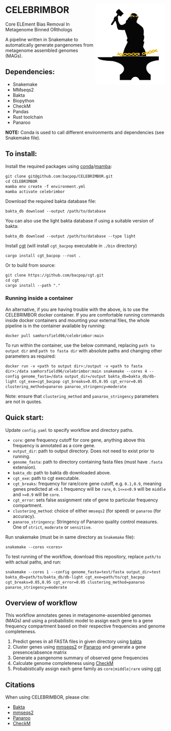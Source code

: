 # CELEBRIMBOR <img src='celebrimbor_logo.png' align="right" height="250" />

Core ELEment Bias Removal In Metagenome Binned ORthologs

A pipeline written in Snakemake to automatically generate pangenomes from metagenome assembled genomes (MAGs).

## Dependencies:

* Snakemake
* MMseqs2
* Bakta
* Biopython
* CheckM
* Pandas
* Rust toolchain
* Panaroo

**NOTE:** Conda is used to call different environments and dependencies (see Snakemake file).

## To install:

Install the required packages using [conda](https://conda.io/projects/conda/en/latest/user-guide/install/index.html)/[mamba](https://github.com/mamba-org/mamba):

```
git clone git@github.com:bacpop/CELEBRIMBOR.git
cd CELEBRIMBOR
mamba env create -f environment.yml
mamba activate celebrimbor
```

Download the required bakta database file:

```
bakta_db download --output /path/to/database
```

You can also use the light bakta database if using a suitable version of bakta:

```
bakta_db download --output /path/to/database --type light
```

Install [cgt](https://github.com/bacpop/cgt) (will install `cgt_bacpop` executable in `./bin` directory)
```
cargo install cgt_bacpop --root .
```

Or to build from source:
```
git clone https://github.com/bacpop/cgt.git
cd cgt
cargo install --path "."
```

### Running inside a container

An alternative, if you are having trouble with the above, is to use the CELEBRIMBOR docker
container. If you are comfortable running commands inside docker containers and mounting
your external files, the whole pipeline is in the container available by running:

```
docker pull samhorsfield96/celebrimbor:main
```

To run within the container, use the below command, replacing `path to output dir` and `path to fasta dir` with absolute paths and changing other parameters as required:

```
docker run -v <path to output dir>:/output -v <path to fasta dir>:/data samhorsfield96/celebrimbor:main snakemake --cores 4 --config genome_fasta=/data output_dir=/output bakta_db=bakta_db/db-light cgt_exe=cgt_bacpop cgt_breaks=0.05,0.95 cgt_error=0.05 clustering_method=panaroo panaroo_stringency=moderate
```

Note: ensure that `clustering_method` and `panaroo_stringency` parameters are not in quotes.

## Quick start:

Update `config.yaml` to specify workflow and directory paths.
- `core`: gene frequency cutoff for core gene, anything above this frequency is annotated as a core gene.
- `output_dir`: path to output directory. Does not need to exist prior to running.
- `genome_fasta`: path to directory containing fasta files (must have `.fasta` extension).
- `bakta_db`: path to bakta db downloaded above.
- `cgt_exe`: path to cgt executable.
- `cgt_breaks`: frequency for rare/core gene cutoff, e.g. `0.1,0.9`, meaning genes predicted at `<0.1` frequency will be `rare`, `0.1<=x<0.9` will be `middle` and `>=0.9` will be `core`.
- `cgt_error`: sets false assignment rate of gene to particular frequency compartment.
- `clustering_method`: choice of either `mmseqs2` (for speed) or `panaroo` (for accuracy).
- `panaroo_stringency`: Stringency of Panaroo quality control measures. One of `strict`, `moderate` or `sensitive`.

Run snakemake (must be in same directory as `Snakemake` file):

```
snakemake --cores <cores>
```

To test running of the workflow, download this repository, replace `path/to` with actual paths, and run:

```
snakemake --cores 1 --config genome_fasta=test/fasta output_dir=test bakta_db=path/to/bakta_db/db-light cgt_exe=path/to/cgt_bacpop cgt_breaks=0.05,0.95 cgt_error=0.05 clustering_method=panaroo panaroo_stringency=moderate
```

## Overview of workflow

This workflow annotates genes in metagenome-assembled genomes (MAGs) and using a probabilistic model to assign each gene to a gene frequency compartment based on their respective frequencies and genome completeness.

1. Predict genes in all FASTA files in given directory using [bakta](https://github.com/oschwengers/bakta)
1. Cluster genes using [mmseqs2](https://github.com/soedinglab/MMseqs2) or [Panaroo](https://github.com/gtonkinhill/panaroo) and generate a gene presence/absence matrix
1. Generate a pangenome summary of observed gene frequencies
1. Calculate genome completeness using [CheckM](https://github.com/Ecogenomics/CheckM)
1. Probabistically assign each gene family as `core|middle|rare` using [cgt](https://github.com/bacpop/cgt)

## Citations

When using CELEBRIMBOR, please cite:

- [Bakta](https://www.microbiologyresearch.org/content/journal/mgen/10.1099/mgen.0.000685#tab2)
- [mmseqs2](https://www.nature.com/articles/nbt.3988)
- [Panaroo](https://genomebiology.biomedcentral.com/articles/10.1186/s13059-020-02090-4)
- [CheckM](https://genome.cshlp.org/content/25/7/1043)





